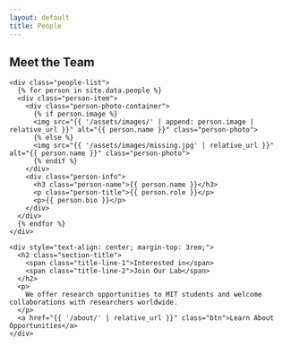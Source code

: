 ```yaml
---
layout: default
title: People
---
```


<div class="container">
  <section class="content-section">
    <h2 class="section-title">
      <span class="title-line-1">Meet the</span>
      <span class="title-line-2">Team</span>
    </h2>

    <div class="people-list">
      {% for person in site.data.people %}
      <div class="person-item">
        <div class="person-photo-container">
          {% if person.image %}
          <img src="{{ '/assets/images/' | append: person.image | relative_url }}" alt="{{ person.name }}" class="person-photo">
          {% else %}
          <img src="{{ '/assets/images/missing.jpg' | relative_url }}" alt="{{ person.name }}" class="person-photo">
          {% endif %}
        </div>
        <div class="person-info">
          <h3 class="person-name">{{ person.name }}</h3>
          <p class="person-title">{{ person.role }}</p>
          <p>{{ person.bio }}</p>
        </div>
      </div>
      {% endfor %}
    </div>

    <div style="text-align: center; margin-top: 3rem;">
      <h2 class="section-title">
        <span class="title-line-1">Interested in</span>
        <span class="title-line-2">Join Our Lab</span>
      </h2>
      <p>
        We offer research opportunities to MIT students and welcome collaborations with researchers worldwide.
      </p>
      <a href="{{ '/about/' | relative_url }}" class="btn">Learn About Opportunities</a>
    </div>
  </section>
</div> 